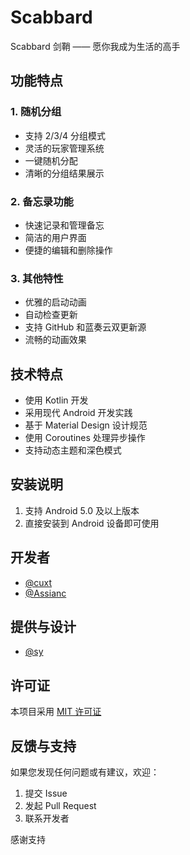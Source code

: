 # Scabbard

Scabbard 剑鞘 —— 愿你我成为生活的高手

## 功能特点

### 1. 随机分组
- 支持 2/3/4 分组模式
- 灵活的玩家管理系统
- 一键随机分配
- 清晰的分组结果展示

### 2. 备忘录功能
- 快速记录和管理备忘
- 简洁的用户界面
- 便捷的编辑和删除操作

### 3. 其他特性
- 优雅的启动动画
- 自动检查更新
- 支持 GitHub 和蓝奏云双更新源
- 流畅的动画效果

## 技术特点

- 使用 Kotlin 开发
- 采用现代 Android 开发实践
- 基于 Material Design 设计规范
- 使用 Coroutines 处理异步操作
- 支持动态主题和深色模式

## 安装说明

1. 支持 Android 5.0 及以上版本
2. 直接安装到 Android 设备即可使用

## 开发者

- [@cuxt](https://github.com/cuxt)
- [@Assianc](https://github.com/Assianc)

## 提供与设计

- [@sy]()

## 许可证

本项目采用 [MIT 许可证](LICENSE)

## 反馈与支持

如果您发现任何问题或有建议，欢迎：
1. 提交 Issue
2. 发起 Pull Request
3. 联系开发者

感谢支持